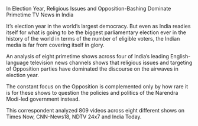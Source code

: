 In Election Year, Religious Issues and Opposition-Bashing Dominate Primetime TV News in India

It’s election year in the world’s largest democracy. But even as India readies itself for what is going to be the biggest parliamentary election ever in the history of the world in terms of the number of eligible voters, the Indian media is far from covering itself in glory.

An analysis of eight primetime shows across four of India’s leading English-language television news channels shows that religious issues and targeting of Opposition parties have dominated the discourse on the airwaves in election year. 

The constant focus on the Opposition is complemented only by how rare it is for these shows to question the policies and politics of the Narendra Modi-led government instead.

This correspondent analyzed 809 videos across eight different shows on Times Now, CNN-News18, NDTV 24x7 and India Today.
